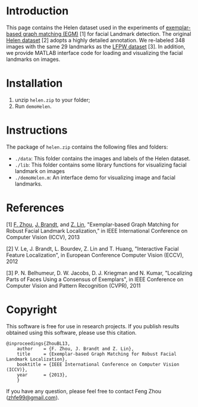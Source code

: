 Introduction
============

This page contains the Helen dataset used in the experiments of
[exemplar-based graph matching (EGM)](http://www.f-zhou.com/gm.html)
[1] for facial Landmark detection. The original
[Helen dataset](http://www.ifp.illinois.edu/~vuongle2/helen/) [2]
adopts a highly detailed annotation. We re-labeled 348 images with the
same 29 landmarks as the
[LFPW dataset](http://homes.cs.washington.edu/~neeraj/projects/face-parts/)
[3]. In addition, we provide MATLAB interface code for loading and
visualizing the facial landmarks on images.


Installation
============

1. unzip `helen.zip` to your folder;
2. Run `demoHelen`.


Instructions
============

The package of `helen.zip` contains the following files and folders:

- `./data`: This folder contains the images and labels of the Helen dataset.
- `./lib`: This folder contains some library functions for visualizing facial landmark on images
- `./demoHelen.m`: An interface demo for visualizing image and facial landmarks.


References
==========

[1] [F. Zhou](http://www.f-zhou.com),
[J. Brandt](http://www.adobe.com/technology/people/san-jose/jonathan-brandt.html),
and
[Z. Lin](http://www.adobe.com/technology/people/san-jose/zhe-lin.html),
"Exemplar-based Graph Matching for Robust Facial Landmark
Localization," in IEEE International Conference on Computer Vision
(ICCV), 2013

[2] V. Le, J. Brandt, L. Bourdev, Z. Lin and T. Huang, "Interactive
Facial Feature Localization", in European Conference Computer Vision
(ECCV), 2012

[3] P. N. Belhumeur, D. W. Jacobs, D. J. Kriegman and N. Kumar,
"Localizing Parts of Faces Using a Consensus of Exemplars", in IEEE
Conference on Computer Vision and Pattern Recognition (CVPR), 2011


Copyright
=========

This software is free for use in research projects. If you
publish results obtained using this software, please use this
citation.

    @inproceedings{ZhouBL13,
        author    = {F. Zhou, J. Brandt and Z. Lin},
        title     = {Exemplar-based Graph Matching for Robust Facial Landmark Localization},
        booktitle = {IEEE International Conference on Computer Vision (ICCV)},
        year      = {2013},
        }

If you have any question, please feel free to contact Feng Zhou (zhfe99@gmail.com).
